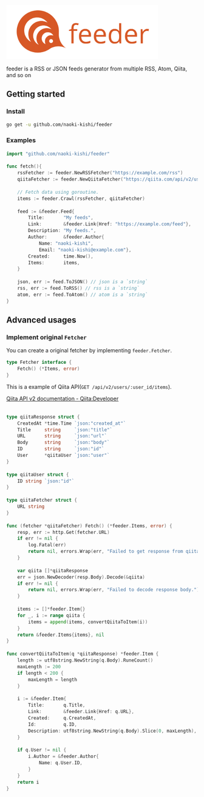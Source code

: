 <img src="image/feeder_logo.png" style="width:400px">

feeder is a RSS or JSON feeds generator from multiple RSS, Atom, Qiita, and so on

## Getting started

### Install
```bash
go get -u github.com/naoki-kishi/feeder
```

### Examples
```go
import "github.com/naoki-kishi/feeder"

func fetch(){
	rssFetcher := feeder.NewRSSFetcher("https://example.com/rss")
	qiitaFetcher := feeder.NewQiitaFetcher("https://qiita.com/api/v2/users/plus_kyoto/items")

	// Fetch data using goroutine.
	items := feeder.Crawl(rssFetcher, qiitaFetcher)

	feed := &feeder.Feed{
		Title:       "My feeds",
		Link:        &feeder.Link{Href: "https://example.com/feed"},
		Description: "My feeds.",
		Author:      &feeder.Author{
			Name: "naoki-kishi",
			Email: "naoki-kishi@example.com"},
		Created:     time.Now(),
		Items:       items,
	}

	json, err := feed.ToJSON() // json is a `string`
	rss, err := feed.ToRSS() // rss is a `string`
	atom, err := feed.ToAtom() // atom is a `string`
}

```

## Advanced usages

### Implement original `Fetcher`
You can create a original fetcher by implementing `feeder.Fetcher`.
```go
type Fetcher interface {
	Fetch() (*Items, error)
}
```

This is a example of Qiita API(`GET /api/v2/users/:user_id/items`).

[Qiita API v2 documentation - Qiita:Developer](https://qiita.com/api/v2/docs)
```go

type qiitaResponse struct {
	CreatedAt *time.Time `json:"created_at"`
	Title     string     `json:"title"`
	URL       string     `json:"url"`
	Body      string     `json:"body"`
	ID        string     `json:"id"`
	User      *qiitaUser `json:"user"`
}

type qiitaUser struct {
	ID string `json:"id"`
}

type qiitaFetcher struct {
	URL string
}

func (fetcher *qiitaFetcher) Fetch() (*feeder.Items, error) {
	resp, err := http.Get(fetcher.URL)
	if err != nil {
		log.Fatal(err)
		return nil, errors.Wrap(err, "Failed to get response from qiita.")
	}

	var qiita []*qiitaResponse
	err = json.NewDecoder(resp.Body).Decode(&qiita)
	if err != nil {
		return nil, errors.Wrap(err, "Failed to decode response body.")
	}

	items := []*feeder.Item{}
	for _, i := range qiita {
		items = append(items, convertQiitaToItem(i))
	}
	return &feeder.Items{items}, nil
}

func convertQiitaToItem(q *qiitaResponse) *feeder.Item {
	length := utf8string.NewString(q.Body).RuneCount()
	maxLength := 200
	if length < 200 {
		maxLength = length
	}

	i := &feeder.Item{
		Title:       q.Title,
		Link:        &feeder.Link{Href: q.URL},
		Created:     q.CreatedAt,
		Id:          q.ID,
		Description: utf8string.NewString(q.Body).Slice(0, maxLength),
	}

	if q.User != nil {
		i.Author = &feeder.Author{
			Name: q.User.ID,
		}
	}
	return i
}
```
